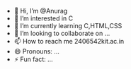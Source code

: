 - 👋 Hi, I’m @Anurag
- 👀 I’m interested in C
- 🌱 I’m currently learning C,HTML,CSS
- 💞️ I’m looking to collaborate on ...
- 📫 How to reach me 2406542kit.ac.in
- 😄 Pronouns: ...
- ⚡ Fun fact: ...

<!---
Anurag2681/Anurag2681 is a ✨ special ✨ repository because its `README.md` (this file) appears on your GitHub profile.
You can click the Preview link to take a look at your changes.
--->
